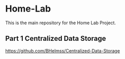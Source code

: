 # Home-Lab
This is the main repository for the Home Lab Project. 

## Part 1 Centralized Data Storage
https://github.com/BHelmss/Centralized-Data-Storage
